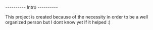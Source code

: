 

---------- Intro ----------

This project is created because of the necessity in order to be a well organized person but I dont know yet If it helped :)
 
